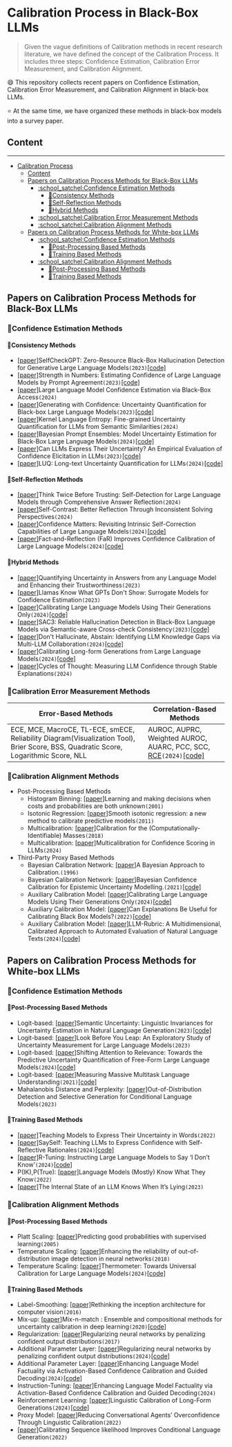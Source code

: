 # Calibration Process in Black-Box LLMs
> Given the vague definitions of Calibration methods in recent research literature, we have defined the concept of the Calibration Process. It includes three steps: Confidence Estimation, Calibration Error Measurement, and Calibration Alignment.

:smile: This repository collects recent papers on Confidence Estimation, Calibration Error Measurement, and Calibration Alignment in black-box LLMs.

:star: At the same time, we have organized these methods in black-box models into a survey paper.
## Content

---
- [Calibration Process](#calibration-process-in-black-box-llms)
  - [Content](#content)
  - [Papers on Calibration Process Methods for Black-Box LLMs](#papers-on-calibration-process-methods-for-black-box-llms)
    - [:school\_satchel:Confidence Estimation Methods](#school_satchelconfidence-estimation-methods)
      - [:book:Consistency Methods](#bookconsistency-methods)
      - [:book:Self-Reflection Methods](#bookself-reflection-methods)
      - [:book:Hybrid Methods](#bookhybrid-methods)
    - [:school\_satchel:Calibration Error Measurement Methods](#school_satchelcalibration-error-measurement-methods)
    - [:school\_satchel:Calibration Alignment Methods](#school_satchelcalibration-alignment-methods)
  - [Papers on Calibration Process Methods for White-box LLMs](#papers-on-calibration-process-methods-for-white-box-llms)
    - [:school\_satchel:Confidence Estimation Methods](#school_satchelconfidence-estimation-methods-1)
      - [:book:Post-Processing Based Methods](#bookpost-processing-based-methods)
      - [:book:Training Based Methods](#booktraining-based-methods)
    - [:school\_satchel:Calibration Alignment Methods](#school_satchelcalibration-alignment-methods-1)
      - [:book:Post-Processing Based Methods](#bookpost-processing-based-methods-1)
      - [:book:Training Based Methods](#booktraining-based-methods-1)

## Papers on Calibration Process Methods for Black-Box LLMs
### :school_satchel:Confidence Estimation Methods
#### :book:Consistency Methods
- [[paper]](https://arxiv.org/abs/2303.08896)SelfCheckGPT: Zero-Resource Black-Box Hallucination Detection for Generative Large Language Models`(2023)`[[code]](https://github.com/potsawee/selfcheckgpt)
- [[paper]](https://aclanthology.org/2023.trustnlp-1.28/)Strength in Numbers: Estimating Confidence of Large Language Models by Prompt Agreement`(2023)`[[code]](https://github.com/JHU-CLSP/Confidence-Estimation-TrustNLP2023)
- [[paper]](https://arxiv.org/abs/2406.04370)Large Language Model Confidence Estimation via Black-Box Access`(2024)`
- [[paper]](https://arxiv.org/abs/2305.19187)Generating with Confidence: Uncertainty Quantification for Black-box Large Language Models`(2023)`[[code]](https://github.com/zlin7/UQ-NLG)
- [[paper]](https://arxiv.org/abs/2405.20003)Kernel Language Entropy: Fine-grained Uncertainty Quantification for LLMs from Semantic Similarities`(2024)`
- [[paper]](https://aclanthology.org/2024.findings-acl.728/)Bayesian Prompt Ensembles: Model Uncertainty Estimation for Black-Box Large Language Models`(2024)`[[code]](https://github.com/amzn/BayesPE)
- [[paper]](https://arxiv.org/abs/2306.13063)Can LLMs Express Their Uncertainty? An Empirical Evaluation of Confidence Elicitation in LLMs`(2023)`[[code]](https://github.com/MiaoXiong2320/llm-uncertainty)
- [[paper]](https://arxiv.org/abs/2403.20279)LUQ: Long-text Uncertainty Quantification for LLMs`(2024)`[[code]](https://github.com/caiqizh/LUQ)
#### :book:Self-Reflection Methods
- [[paper]](https://arxiv.org/abs/2403.09972)Think Twice Before Trusting: Self-Detection for Large Language Models through Comprehensive Answer Reflection`(2024)`
- [[paper]](https://arxiv.org/abs/2401.02009)Self-Contrast: Better Reflection Through Inconsistent Solving Perspectives`(2024)`
- [[paper]](https://arxiv.org/abs/2402.12563)Confidence Matters: Revisiting Intrinsic Self-Correction Capabilities of Large Language Models`(2024)`[[code]](https://github.com/MBZUAI-CLeaR/IoE-Prompting)
- [[paper]](https://aclanthology.org/2024.findings-acl.515/)Fact-and-Reflection (FaR) Improves Confidence Calibration of Large Language Models`(2024)`[[code]](https://github.com/colinzhaoust/fact-and-reflection)
#### :book:Hybrid Methods
- [[paper]](https://arxiv.org/abs/2308.16175)Quantifying Uncertainty in Answers from any Language Model and Enhancing their Trustworthiness`(2023)`
- [[paper]](https://arxiv.org/abs/2311.08877)Llamas Know What GPTs Don't Show: Surrogate Models for Confidence Estimation`(2023)`
- [[paper]](https://aclanthology.org/2024.acl-long.824/)Calibrating Large Language Models Using Their Generations Only`(2024)`[[code]](https://github.com/parameterlab/apricot)
- [[paper]](https://arxiv.org/abs/2311.01740)SAC3: Reliable Hallucination Detection in Black-Box Language Models via Semantic-aware Cross-check Consistency`(2023)`[[code]](https://github.com/intuit/sac3)
- [[paper]](https://arxiv.org/abs/2402.00367)Don't Hallucinate, Abstain: Identifying LLM Knowledge Gaps via Multi-LLM Collaboration`(2024)`[[code]](https://github.com/BunsenFeng/AbstainQA)
- [[paper]](https://arxiv.org/abs/2402.06544)Calibrating Long-form Generations from Large Language Models`(2024)`[[code]](https://github.com/kkkevinkkkkk/calibration)
- [[paper]](https://arxiv.org/abs/2406.03441)Cycles of Thought: Measuring LLM Confidence through Stable Explanations`(2024)`
### :school_satchel:Calibration Error Measurement Methods
|Error-Based Methods | Correlation-Based Methods |
|-------------|-------------|
| ECE, MCE, MacroCE, TL-ECE, smECE, Reliability Diagram(Visualization Tool), Brier Score, BSS, Quadratic Score, Logarithmic Score, NLL| AUROC, AUPRC, Weighted AUROC, AUARC, PCC, SCC, [RCE](https://arxiv.org/abs/2404.03163)`(2024)`[[code]](https://github.com/shuoli90/Rank-Calibration/tree/main)|
### :school_satchel:Calibration Alignment Methods
- Post-Processing Based Methods
  - Histogram Binning: [[paper]](https://dl.acm.org/doi/10.1145/502512.502540)Learning and making decisions when costs and probabilities are both unknown`(2001)`
  - Isotonic Regression: [[paper]](https://pubmed.ncbi.nlm.nih.gov/22211175/)Smooth isotonic regression: a new method to calibrate predictive models`(2011)`
  - Multicalibration: [[paper]](https://arxiv.org/abs/1711.08513)Calibration for the (Computationally-Identifiable) Masses`(2018)`
  - Multicalibration: [[paper]](https://arxiv.org/abs/2404.04689)Multicalibration for Confidence Scoring in LLMs`(2024)`
- Third-Party Proxy Based Methods
  - Bayesian Calibration Network: [[paper]](https://www.tandfonline.com/doi/abs/10.1080/07350015.1996.10524625)A Bayesian Approach to Calibration.`(1996)`
  - Bayesian Calibration Network: [[paper]](https://arxiv.org/abs/2109.10092)Bayesian Confidence Calibration for Epistemic Uncertainty Modelling.`(2021)`[[code]](https://github.com/EFS-OpenSource/calibrationframework)
  - Auxiliary Calibration Model: [[paper]](https://aclanthology.org/2024.acl-long.824/)Calibrating Large Language Models Using Their Generations Only`(2024)`[[code]](https://github.com/parameterlab/apricot)
  - Auxiliary Calibration Model: [[paper]](https://arxiv.org/abs/2110.07586)Can Explanations Be Useful for Calibrating Black Box Models?`(2022)`[[code]](https://github.com/xiye17/InterpCalib)
  - Auxiliary Calibration Model: [[paper]](https://aclanthology.org/2024.acl-long.745/)LLM-Rubric: A Multidimensional, Calibrated Approach to Automated Evaluation of Natural Language Texts`(2024)`[[code]](https://github.com/microsoft/llm-rubric)

## Papers on Calibration Process Methods for White-box LLMs
### :school_satchel:Confidence Estimation Methods
#### :book:Post-Processing Based Methods
- Logit-based: [[paper]](https://arxiv.org/abs/2302.09664)Semantic Uncertainty: Linguistic Invariances for Uncertainty Estimation in Natural Language Generation`(2023)`[[code]](https://github.com/lorenzkuhn/semantic_uncertainty)
- Logit-based: [[paper]](https://arxiv.org/abs/2302.09664)Look Before You Leap: An Exploratory Study of Uncertainty Measurement for Large Language Models`(2023)`
- Logit-based: [[paper]](https://arxiv.org/abs/2307.01379)Shifting Attention to Relevance: Towards the Predictive Uncertainty
Quantification of Free-Form Large Language Models`(2024)`[[code]](https://github.com/jinhaoduan/SAR)
- Logit-based: [[paper]](https://arxiv.org/abs/2009.03300)Measuring Massive Multitask Language Understanding`(2021)`[[code]](https://github.com/hendrycks/test)
- Mahalanobis Distance and Perplexity: [[paper]](https://arxiv.org/abs/2209.15558)Out-of-Distribution Detection and Selective Generation for Conditional Language Models`(2023)`
#### :book:Training Based Methods
- [[paper]](https://arxiv.org/abs/2205.14334)Teaching Models to Express Their Uncertainty in Words`(2022)`
- [[paper]](https://arxiv.org/abs/2405.20974)SaySelf: Teaching LLMs to Express Confidence
with Self-Reflective Rationales`(2024)`[[code]](https://github.com/tianyang-x/SaySelf)
- [[paper]](https://arxiv.org/abs/2311.09677)R-Tuning: Instructing Large Language Models to Say ‘I Don’t Know’`(2024)`[[code]](https://github.com/shizhediao/R-Tuning)
- P(IK),P(True): [[paper]](https://arxiv.org/abs/2207.05221)Language Models (Mostly) Know What They Know`(2022)`
- [[paper]](https://arxiv.org/abs/2304.13734)The Internal State of an LLM Knows When It’s Lying`(2023)`
### :school_satchel:Calibration Alignment Methods
#### :book:Post-Processing Based Methods
- Platt Scaling: [[paper]](https://www.cs.cornell.edu/~alexn/papers/calibration.icml05.crc.rev3.pdf)Predicting good probabilities with supervised
learning`(2005)`
- Temperature Scaling: [[paper]](https://arxiv.org/abs/1706.02690)Enhancing the reliability of out-of-distribution image detection in neural networks`(2018)`
- Temperature Scaling: [[paper]](https://arxiv.org/abs/1706.02690)Thermometer: Towards Universal Calibration for Large Language Models`(2024)`[[code]](https://github.com/maohaos2/Thermometer)
#### :book:Training Based Methods
- Label-Smoothing: [[paper]](https://arxiv.org/abs/1512.00567)Rethinking the inception architecture for computer vision`(2016)`
- Mix-up: [[paper]](https://arxiv.org/pdf/2003.07329)Mix-n-match : Ensemble and compositional methods for uncertainty calibration in deep learning`(2020)`[[code]](https://github.com/zhang64-llnl/Mix-n-Match-Calibration)
- Regularization: [[paper]](https://arxiv.org/abs/1701.06548)Regularizing neural networks by penalizing confident output distributions`(2017)`
- Additional Parameter Layer: [[paper]](https://arxiv.org/abs/2310.19208)Regularizing neural networks by penalizing confident output distributions`(2024)`[[code]](https://github.com/launchnlp/LitCab)
- Additional Parameter Layer: [[paper]](https://arxiv.org/abs/2406.13230)Enhancing Language Model Factuality via Activation-Based Confidence Calibration and Guided Decoding`(2024)`[[code]](https://github.com/launchnlp/ActCab)
- Instruction-Tuning: [[paper]](https://aclanthology.org/2024.uncertainlp-1.1/)Enhancing Language Model Factuality via Activation-Based Confidence Calibration and Guided Decoding`(2024)`
- Reinforcement Learning: [[paper]](https://arxiv.org/abs/2404.00474)Linguistic Calibration of Long-Form Generations`(2024)`[[code]](https://github.com/tatsu-lab/linguistic_calibration?tab=readme-ov-file)
- Proxy Model: [[paper]](https://aclanthology.org/2022.tacl-1.50/)Reducing Conversational Agents’ Overconfidence Through
Linguistic Calibration`(2022)`
- [[paper]](https://arxiv.org/abs/2210.00045)Calibrating Sequence likelihood Improves Conditional Language Generation`(2022)`
